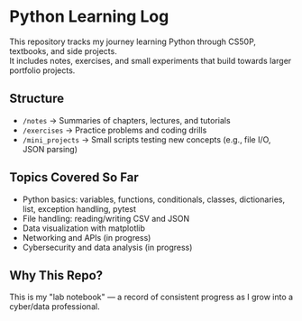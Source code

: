 # Python Learning Log

This repository tracks my journey learning Python through CS50P, textbooks, and side projects.  
It includes notes, exercises, and small experiments that build towards larger portfolio projects.

## Structure
- `/notes` → Summaries of chapters, lectures, and tutorials
- `/exercises` → Practice problems and coding drills
- `/mini_projects` → Small scripts testing new concepts (e.g., file I/O, JSON parsing)

## Topics Covered So Far
- Python basics: variables, functions, conditionals, classes, dictionaries, list, exception handling, pytest
- File handling: reading/writing CSV and JSON
- Data visualization with matplotlib
- Networking and APIs (in progress)
- Cybersecurity and data analysis (in progress)

## Why This Repo?
This is my "lab notebook" — a record of consistent progress as I grow into a cyber/data professional.
